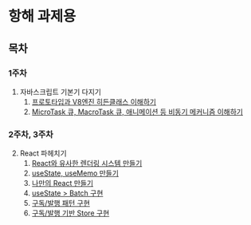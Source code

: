 # 항해 과제용

## 목차

### 1주차
1. 자바스크립트 기본기 다지기
   1. [프로토타입과 V8엔진 히든클래스 이해하기](./packages/chapter1/src/a.js)
   2. [MicroTask 큐, MacroTask 큐, 애니메이션 등 비동기 메커니즘 이해하기](./packages/chapter1/src/b.js)

### 2주차, 3주차
2. React 파헤치기 
   1. [React와 유사한 렌더링 시스템 만들기](./packages/chapter2/src/render.js)
   2. [useState, useMemo 만들기](./packages/chapter2/src/hooks.js)
   3. [나만의 React 만들기](./packages/chapter2/src/MyReact.js)
   4. [useState > Batch 구현](./packages/chapter2/src/hooks2.js)
   5. [구독/발행 패턴 구현](./packages/chapter2/src/observer/pubsub.js)
   6. [구독/발행 기반 Store 구현](./packages/chapter2/src/observer/store.js)